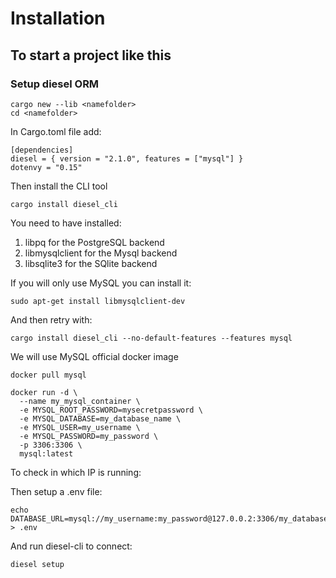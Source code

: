 # Installation
## To start a project like this

### Setup diesel ORM

~~~
cargo new --lib <namefolder>
cd <namefolder>
~~~

In Cargo.toml file add:
~~~
[dependencies]
diesel = { version = "2.1.0", features = ["mysql"] }
dotenvy = "0.15"
~~~

Then install the CLI tool
~~~
cargo install diesel_cli
~~~
You need to have installed:
<ol>
  <li>libpq for the PostgreSQL backend</li>
  <li>libmysqlclient for the Mysql backend</li>
  <li>libsqlite3 for the SQlite backend</li>
</ol>

If you will only use MySQL you can install it:
~~~
sudo apt-get install libmysqlclient-dev
~~~
And then retry with:
~~~
cargo install diesel_cli --no-default-features --features mysql
~~~


We will use MySQL official docker image

~~~
docker pull mysql

docker run -d \
  --name my_mysql_container \
  -e MYSQL_ROOT_PASSWORD=mysecretpassword \
  -e MYSQL_DATABASE=my_database_name \
  -e MYSQL_USER=my_username \
  -e MYSQL_PASSWORD=my_password \
  -p 3306:3306 \
  mysql:latest
~~~

To check in which IP is running:

Then setup a .env file:

~~~
echo DATABASE_URL=mysql://my_username:my_password@127.0.0.2:3306/my_database_name > .env
~~~

And run diesel-cli to connect:

~~~
diesel setup
~~~